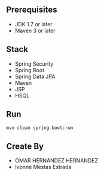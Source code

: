 
## Prerequisites
- JDK 1.7 or later
- Maven 3 or later

## Stack
- Spring Security
- Spring Boot
- Spring Data JPA
- Maven
- JSP
- HSQL

## Run
```mvn clean spring-boot:run```


## Create By 
- OMAR HERNANDEZ HERNANDEZ
- Ivonne Mestas Estrada